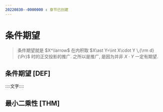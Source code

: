 ```yaml
---
20220830--0000000 : 章节已创建
---
```

# 条件期望
> 条件期望就是 $X^\larrow$ 在内积取 $X\ast Y=\int X\cdot Y \,{\rm d}{\Pr}$ 时的正交投影的推广. 
> 之所以是推广, 是因为并非 $X\cdot Y$ 一定有期望. 

## 条件期望 [DEF]
::::文字::::


## 最小二乘性 [THM]